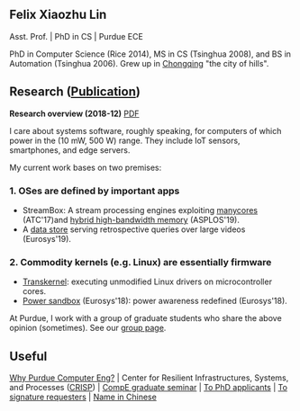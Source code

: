 ## Felix Xiaozhu Lin

Asst. Prof. | PhD in CS | Purdue ECE

PhD in Computer Science (Rice 2014), MS in CS (Tsinghua 2008), and BS in Automation (Tsinghua 2006). Grew up in [Chongqing](http://upload.wikimedia.org/wikipedia/commons/6/60/Chongqing_Night_Yuzhong.jpg) "the city of hills". 
<!--- 
**I care system software for addressing challenges raised by new workloads and new hardware. My recent work includes OS support for stream processing, for heterogeneous memory, and for wearable devices.**
-->

## Research ([Publication](https://engineering.purdue.edu/~xzl/xsel/papers.html))

**Research overview (2018-12)** [PDF](/two-inquiries-v3.pdf)

I care about systems software, roughly speaking, for computers of which power in the (10 mW, 500 W) range. 
They include IoT sensors, smartphones, and edge servers. 

My current work bases on two premises: 

### 1. OSes are defined by important apps 
* StreamBox: A stream processing engines exploiting [manycores](https://engineering.purdue.edu/~xzl/xsel/p/streambox/index.html) (ATC'17)and [hybrid high-bandwidth memory]() (ASPLOS'19). 
* A [data store](https://arxiv.org/abs/1810.01794) serving retrospective queries over large videos (Eurosys'19). 

### 2. Commodity kernels (e.g. Linux) are essentially firmware 
* [Transkernel](https://arxiv.org/abs/1811.05000): executing unmodified Linux drivers on microcontroller cores.
* [Power sandbox](https://engineering.purdue.edu/~xzl/xsel/p/psbox/index.html) (Eurosys'18): power awareness redefined (Eurosys'18).

At Purdue, I work with a group of graduate students who share the above opinion (sometimes). See our [group page](http://xsel.rocks).

## Useful 

[Why Purdue Computer Eng?](https://engineering.purdue.edu/ComputerEngineering/) 
| Center for Resilient Infrastructures, Systems, and Processes ([CRISP](https://engineering.purdue.edu/CRISP))
| [CompE graduate seminar](https://engineering.purdue.edu/~xzl/gradtalks/index.html)
| [To PhD applicants](https://engineering.purdue.edu/~xzl/posts/hiring.html)
| [To signature requesters](/sign.html)
| [Name in Chinese](/img/name.jpg)



